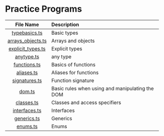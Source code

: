 # Practice Programs

| File Name                     | Description                    |
| :-----------------------------:  | :--------------------------------    |
|[typebasics.ts](./typebasics.ts)|Basic types|
|[arrays_objects.ts](./arrays_objects.ts)|Arrays and objects|
|[explicit_types.ts](./explicit_types.ts)|Explicit types|
|[anytype.ts](./anytype.ts)|any type|
|[functions.ts](./functions.ts)|Basics of functions|
|[aliases.ts](./aliases.ts)|Aliases for functions|
|[signatures.ts](./signatures.ts)|Function signature|
|[dom.ts](./dom.ts)|Basic rules when using and manipulating the DOM|
|[classes.ts](./classes.ts)|Classes and access specifiers|
|[interfaces.ts](./interfaces.ts)|Interfaces|
|[generics.ts](./generics.ts)|Generics|
|[enums.ts](./enums.ts)|Enums|


